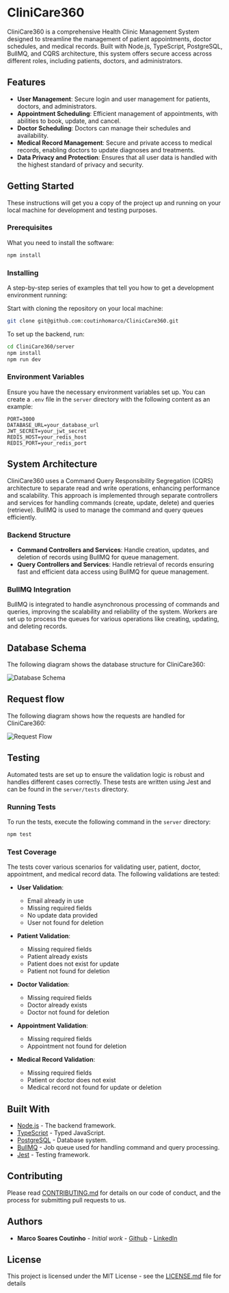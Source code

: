 # CliniCare360

CliniCare360 is a comprehensive Health Clinic Management System designed to streamline the management of patient appointments, doctor schedules, and medical records. Built with Node.js, TypeScript, PostgreSQL, BullMQ, and CQRS architecture, this system offers secure access across different roles, including patients, doctors, and administrators.

## Features

- **User Management**: Secure login and user management for patients, doctors, and administrators.
- **Appointment Scheduling**: Efficient management of appointments, with abilities to book, update, and cancel.
- **Doctor Scheduling**: Doctors can manage their schedules and availability.
- **Medical Record Management**: Secure and private access to medical records, enabling doctors to update diagnoses and treatments.
- **Data Privacy and Protection**: Ensures that all user data is handled with the highest standard of privacy and security.

## Getting Started

These instructions will get you a copy of the project up and running on your local machine for development and testing purposes.

### Prerequisites

What you need to install the software:

```bash
npm install
```

### Installing

A step-by-step series of examples that tell you how to get a development environment running:

Start with cloning the repository on your local machine:

```bash
git clone git@github.com:coutinhomarco/ClinicCare360.git
```

To set up the backend, run:

```bash
cd CliniCare360/server
npm install
npm run dev
```

### Environment Variables

Ensure you have the necessary environment variables set up. You can create a `.env` file in the `server` directory with the following content as an example:

```env
PORT=3000
DATABASE_URL=your_database_url
JWT_SECRET=your_jwt_secret
REDIS_HOST=your_redis_host
REDIS_PORT=your_redis_port
```

## System Architecture

CliniCare360 uses a Command Query Responsibility Segregation (CQRS) architecture to separate read and write operations, enhancing performance and scalability. This approach is implemented through separate controllers and services for handling commands (create, update, delete) and queries (retrieve). BullMQ is used to manage the command and query queues efficiently.

### Backend Structure

- **Command Controllers and Services**: Handle creation, updates, and deletion of records using BullMQ for queue management.
- **Query Controllers and Services**: Handle retrieval of records ensuring fast and efficient data access using BullMQ for queue management.

### BullMQ Integration

BullMQ is integrated to handle asynchronous processing of commands and queries, improving the scalability and reliability of the system. Workers are set up to process the queues for various operations like creating, updating, and deleting records.

## Database Schema

The following diagram shows the database structure for CliniCare360:

![Database Schema](docs/database.png)

## Request flow

The following diagram shows how the requests are handled for CliniCare360:

![Request Flow](docs/flow.png)

## Testing

Automated tests are set up to ensure the validation logic is robust and handles different cases correctly. These tests are written using Jest and can be found in the `server/tests` directory.

### Running Tests

To run the tests, execute the following command in the `server` directory:

```bash
npm test
```

### Test Coverage

The tests cover various scenarios for validating user, patient, doctor, appointment, and medical record data. The following validations are tested:

- **User Validation**:
  - Email already in use
  - Missing required fields
  - No update data provided
  - User not found for deletion

- **Patient Validation**:
  - Missing required fields
  - Patient already exists
  - Patient does not exist for update
  - Patient not found for deletion

- **Doctor Validation**:
  - Missing required fields
  - Doctor already exists
  - Doctor not found for deletion

- **Appointment Validation**:
  - Missing required fields
  - Appointment not found for deletion

- **Medical Record Validation**:
  - Missing required fields
  - Patient or doctor does not exist
  - Medical record not found for update or deletion

## Built With

- [Node.js](https://nodejs.org/) - The backend framework.
- [TypeScript](https://www.typescriptlang.org/) - Typed JavaScript.
- [PostgreSQL](https://www.postgresql.org/) - Database system.
- [BullMQ](https://docs.bullmq.io/) - Job queue used for handling command and query processing.
- [Jest](https://jestjs.io/) - Testing framework.

## Contributing

Please read [CONTRIBUTING.md](https://github.com/coutinhomarco/ClinicCare360/CONTRIBUTING.md) for details on our code of conduct, and the process for submitting pull requests to us.

## Authors

- **Marco Soares Coutinho** - *Initial work* - [Github](https://github.com/coutinhomarco) - [LinkedIn](https://www.linkedin.com/in/coutinhomarco/)

## License

This project is licensed under the MIT License - see the [LICENSE.md](LICENSE.md) file for details